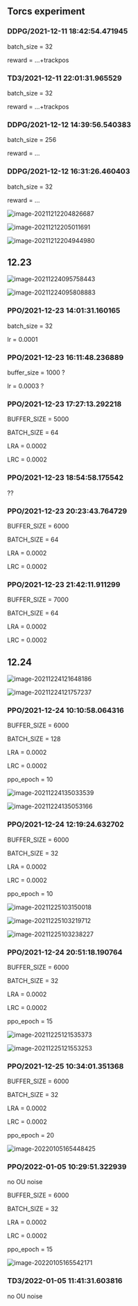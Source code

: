 ## Torcs experiment

### DDPG/2021-12-11 18:42:54.471945

batch_size = 32

reward = ...+trackpos

### TD3/2021-12-11 22:01:31.965529

batch_size = 32 

reward = ...+trackpos

### DDPG/2021-12-12 14:39:56.540383

batch_size = 256

reward = ...

### DDPG/2021-12-12 16:31:26.460403

batch_size = 32

reward = ...

<img src="/home/yy/.config/Typora/typora-user-images/image-20211212204826687.png" alt="image-20211212204826687"  />

![image-20211212205011691](/home/yy/.config/Typora/typora-user-images/image-20211212205011691.png)

![image-20211212204944980](/home/yy/.config/Typora/typora-user-images/image-20211212204944980.png)

## 12.23



![image-20211224095758443](/home/yy/.config/Typora/typora-user-images/image-20211224095758443.png)

![image-20211224095808883](/home/yy/.config/Typora/typora-user-images/image-20211224095808883.png)

### PPO/2021-12-23 14:01:31.160165

batch_size = 32

lr = 0.0001

### PPO/2021-12-23 16:11:48.236889

buffer_size = 1000 ?

lr = 0.0003 ?

### PPO/2021-12-23 17:27:13.292218

BUFFER_SIZE = 5000

BATCH_SIZE = 64

LRA = 0.0002

LRC = 0.0002

### PPO/2021-12-23 18:54:58.175542

??



### PPO/2021-12-23 20:23:43.764729

BUFFER_SIZE = 6000

BATCH_SIZE = 64

LRA = 0.0002

LRC = 0.0002

### PPO/2021-12-23 21:42:11.911299

BUFFER_SIZE = 7000

BATCH_SIZE = 64

LRA = 0.0002

LRC = 0.0002

## 12.24

![image-20211224121648186](/home/yy/.config/Typora/typora-user-images/image-20211224121648186.png)

![image-20211224121757237](/home/yy/.config/Typora/typora-user-images/image-20211224121757237.png)

### PPO/2021-12-24 10:10:58.064316

BUFFER_SIZE = 6000

BATCH_SIZE = 128

LRA = 0.0002

LRC = 0.0002

ppo_epoch = 10

![image-20211224135033539](/home/yy/.config/Typora/typora-user-images/image-20211224135033539.png)

![image-20211224135053166](/home/yy/.config/Typora/typora-user-images/image-20211224135053166.png)

### PPO/2021-12-24 12:19:24.632702

BUFFER_SIZE = 6000

BATCH_SIZE = 32 

LRA = 0.0002

LRC = 0.0002

ppo_epoch = 10

![image-20211225103150018](/home/yy/.config/Typora/typora-user-images/image-20211225103150018.png)

![image-20211225103219712](/home/yy/.config/Typora/typora-user-images/image-20211225103219712.png)

![image-20211225103238227](/home/yy/.config/Typora/typora-user-images/image-20211225103238227.png)

### PPO/2021-12-24 20:51:18.190764

BUFFER_SIZE = 6000

BATCH_SIZE = 32 

LRA = 0.0002

LRC = 0.0002

ppo_epoch = 15

![image-20211225121535373](/home/yy/.config/Typora/typora-user-images/image-20211225121535373.png)

![image-20211225121553253](/home/yy/.config/Typora/typora-user-images/image-20211225121553253.png)

### PPO/2021-12-25 10:34:01.351368

BUFFER_SIZE = 6000

BATCH_SIZE = 32 

LRA = 0.0002

LRC = 0.0002

ppo_epoch = 20

![image-20220105165448425](/home/yy/.config/Typora/typora-user-images/image-20220105165448425.png)

### PPO/2022-01-05 10:29:51.322939

no OU noise

BUFFER_SIZE = 6000

BATCH_SIZE = 32 

LRA = 0.0002

LRC = 0.0002

ppo_epoch = 15

![image-20220105165542171](/home/yy/.config/Typora/typora-user-images/image-20220105165542171.png)

### TD3/2022-01-05 11:41:31.603816

no OU noise